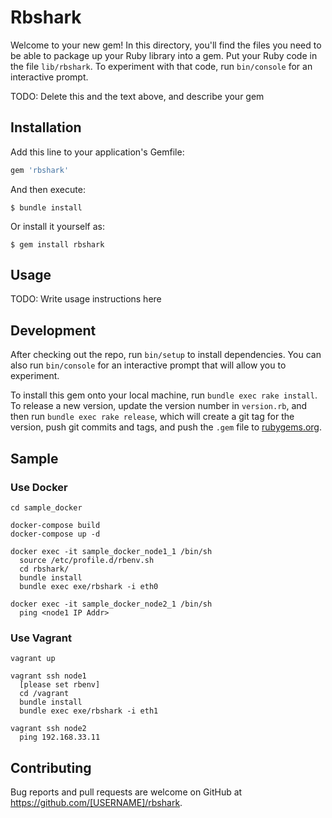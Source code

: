 # Rbshark

Welcome to your new gem! In this directory, you'll find the files you need to be able to package up your Ruby library into a gem. Put your Ruby code in the file `lib/rbshark`. To experiment with that code, run `bin/console` for an interactive prompt.

TODO: Delete this and the text above, and describe your gem

## Installation

Add this line to your application's Gemfile:

```ruby
gem 'rbshark'
```

And then execute:

    $ bundle install

Or install it yourself as:

    $ gem install rbshark

## Usage

TODO: Write usage instructions here

## Development

After checking out the repo, run `bin/setup` to install dependencies. You can also run `bin/console` for an interactive prompt that will allow you to experiment.

To install this gem onto your local machine, run `bundle exec rake install`. To release a new version, update the version number in `version.rb`, and then run `bundle exec rake release`, which will create a git tag for the version, push git commits and tags, and push the `.gem` file to [rubygems.org](https://rubygems.org).

## Sample
### Use Docker
```
cd sample_docker

docker-compose build
docker-compose up -d

docker exec -it sample_docker_node1_1 /bin/sh
  source /etc/profile.d/rbenv.sh
  cd rbshark/
  bundle install
  bundle exec exe/rbshark -i eth0

docker exec -it sample_docker_node2_1 /bin/sh
  ping <node1 IP Addr>
```

### Use Vagrant
```
vagrant up

vagrant ssh node1
  [please set rbenv]
  cd /vagrant
  bundle install
  bundle exec exe/rbshark -i eth1

vagrant ssh node2
  ping 192.168.33.11
```

## Contributing

Bug reports and pull requests are welcome on GitHub at https://github.com/[USERNAME]/rbshark.


